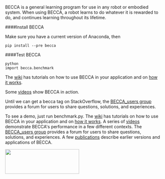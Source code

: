 BECCA is a general learning program for use in any robot or embodied system. When using BECCA, a robot learns to do whatever it is rewarded to do, and continues learning throughout its lifetime.

####Install BECCA

Make sure you have a current version of Anaconda, then

    pip install --pre becca

####Test BECCA

    python
    import becca.benchmark

The [wiki](https://github.com/brohrer/becca/wiki) has tutorials on how to use BECCA in your application and on [how it works](https://github.com/brohrer/becca-docs/blob/master/how_it_works.pdf?raw=true). 

Some [videos](http://youtu.be/4kPoU8eZvio?list=PLF861CC4C40439EEB) show BECCA in action. 

Until we can get a becca tag on StackOverflow, the [BECCA_users group](https://groups.google.com/forum/?fromgroups#!forum/becca_users) provides a forum for users to share questions, solutions, and experiences. 


To see a demo, just run benchmark.py.
The [wiki](https://github.com/brohrer/becca/wiki) has tutorials on 
how to use BECCA in your application and on 
[how it works](https://github.com/brohrer/becca-docs/blob/master/how_it_works.pdf?raw=true). 
A series of [videos](http://youtu.be/4kPoU8eZvio?list=PLF861CC4C40439EEB) 
demonstrate BECCA's performance in a few different contexts. 
The [BECCA_users group](https://groups.google.com/forum/?fromgroups#!forum/becca_users) 
provides a forum for users to share questions, solutions, and experiences. 
A few [publications](https://github.com/brohrer/publications) 
describe earlier versions and applications of BECCA. 

<a href="url"><img src="https://github.com/brohrer/becca-docs/raw/master/figs/logo_plate.png" 
align="center" height="80" width="240" ></a>
 
